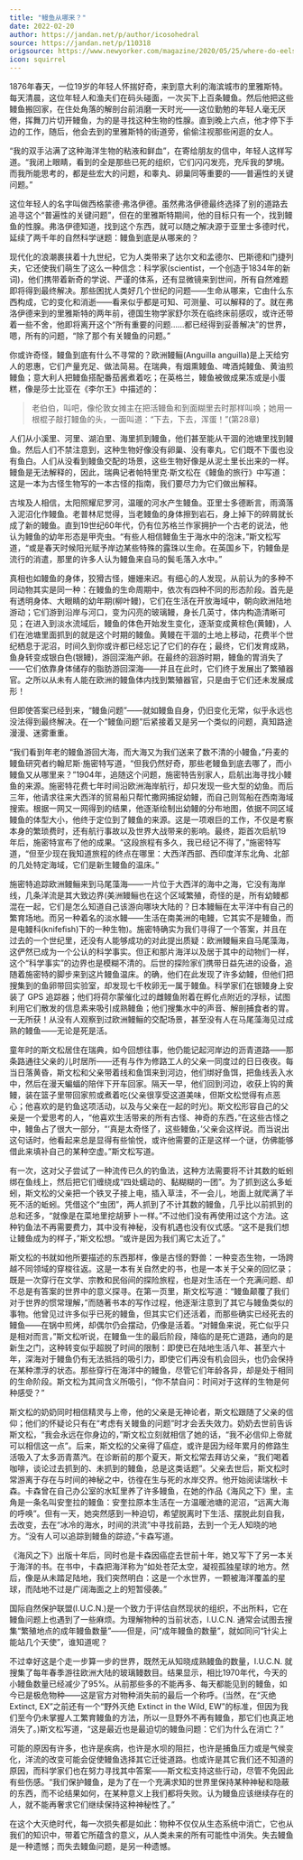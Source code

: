 ```yaml
---
title: "鳗鱼从哪来？"
date: 2022-02-20
author: https://jandan.net/p/author/icosohedral
source: https://jandan.net/p/110318
origsource: https://www.newyorker.com/magazine/2020/05/25/where-do-eels-come-from
icon: squirrel
---
```


1876年春天，一位19岁的年轻人怀揣好奇，来到意大利的海滨城市的里雅斯特。每天清晨，这位年轻人和渔夫们在码头碰面，一次买下上百条鳗鱼。然后他把这些鳗鱼搬回家，在住处角落的解剖台前消磨一天时光——这位勤勉的年轻人毫无厌倦，挥舞刀片切开鳗鱼，为的是寻找这种生物的性腺。直到晚上六点，他才停下手边的工作，随后，他会去到的里雅斯特的街道旁，偷偷注视那些闲逛的女人。

“我的双手沾满了这种海洋生物的粘液和鲜血”，在寄给朋友的信中，年轻人这样写道。“我闭上眼睛，看到的全是那些已死的组织，它们闪闪发亮，充斥我的梦境。而我所能思考的，都是些宏大的问题，和睾丸、卵巢同等重要的——普遍性的关键问题。”

这位年轻人的名字叫做西格蒙德·弗洛伊德。虽然弗洛伊德最终选择了别的道路去追寻这个“普遍性的关键问题”，但在的里雅斯特期间，他的目标只有一个，找到鳗鱼的性腺。弗洛伊德知道，找到这个东西，就可以随之解决源于亚里士多德时代，延续了两千年的自然科学谜题：鳗鱼到底是从哪来的？

现代化的浪潮裹挟着十九世纪，它为人类带来了达尔文和孟德尔、巴斯德和门捷列夫，它还使我们萌生了这么一种信念：科学家(scientist，一个创造于1834年的新词)，他们携带着新奇的学说、严谨的体系，还有显微镜来到世间，所有自然难题即将得到最终解决。那些困扰人类好几个世纪的问题——生命从哪来，它由什么东西构成，它的变化和消逝——看来似乎都是可知、可测量、可以解释的了。就在弗洛伊德来到的里雅斯特的两年前，德国生物学家舒尔茨在临终床前感叹，或许还带着一些不舍，他即将离开这个“所有重要的问题……都已经得到妥善解决”的世界，嗯，所有的问题，“除了那个有关鳗鱼的问题。”

你或许奇怪，鳗鱼到底有什么不寻常的？欧洲鳗鲡(Anguilla anguilla)是上天给穷人的恩惠，它们产量充足、做法简易。在瑞典，有烟熏鳗鱼、啤酒炖鳗鱼、黄油煎鳗鱼；意大利人把鳗鱼搭配番茄酱煮着吃；在英格兰，鳗鱼被做成果冻或是小蛋糕，像是莎士比亚在《李尔王》中描述的：

> 老伯伯，叫吧，像伦敦女摊主在把活鳗鱼和到面糊里去时那样叫唤；她用一根棍子敲打鳗鱼的头，一面叫道：“下去，下去，浑蛋！”(第28章)

人们从小溪里、河里、湖泊里、海里抓到鳗鱼，他们甚至能从干涸的池塘里找到鳗鱼。然后人们不禁注意到，这种生物好像没有卵巢、没有睾丸，它们既不下蛋也没有鱼白。人们从没看到鳗鱼交配的场景，这些生物好像是从泥土里长出来的一样。鳗鱼是无法解释的，因此，瑞典记者帕特里克·斯文松在《鳗鱼的旅行》中写道：这是一本为古怪生物写的一本古怪的指南，我们要尽力为它们做出解释。

古埃及人相信，太阳照耀尼罗河，温暖的河水产生鳗鱼。亚里士多德断言，雨滴落入泥沼化作鳗鱼。老普林尼觉得，当老鳗鱼的身体擦到岩石，身上掉下的碎屑就长成了新的鳗鱼。直到19世纪60年代，仍有位苏格兰作家拥护一个古老的说法，他认为鳗鱼的幼年形态是甲壳虫。“有些人相信鳗鱼生于海水中的泡沫，”斯文松写道，“或是春天时候阳光赋予岸边某些特殊的露珠以生命。在英国乡下，钓鳗鱼是流行的消遣，那里的许多人认为鳗鱼来自马的鬓毛落入水中。”

真相也如鳗鱼的身体，狡猾古怪，姗姗来迟。有细心的人发现，从前认为的多种不同动物其实是同一种：在鳗鱼的生命周期中，依次有四种不同的形态阶段。首先是有透明身体、大眼睛的幼年期(柳叶鳗)，它们在生活在开放海域中，朝向欧洲陆地游动；它们游到沿岸与河口，变为闪亮的玻璃鳗，身长几英寸，体内构造清晰可见；在进入到淡水流域后，鳗鱼的体色开始发生变化，逐渐变成黄棕色(黄鳗)，人们在池塘里面抓到的就是这个时期的鳗鱼。黄鳗在干涸的土地上移动，花费半个世纪栖息于泥沼，时间久到你或许都已经忘记了它们的存在；最终，它们发育成熟，鱼身转变成银白色(银鳗)，游回深海产卵。在最终的洄游时期，鳗鱼的胃消失了——它们依靠身体储存的脂肪游回深海——并且在此时，它们终于发展出了繁殖器官。之所以从未有人能在欧洲的鳗鱼体内找到繁殖器官，只是由于它们还未发展成形！

但即使答案已经到来，“鳗鱼问题”——就如鳗鱼自身，仍旧变化无常，似乎永远也没法得到最终解决。在一个“鳗鱼问题”后紧接着又是另一个类似的问题，真知路途漫漫、迷雾重重。

“我们看到年老的鳗鱼游回大海，而大海又为我们送来了数不清的小鳗鱼，”丹麦的鳗鱼研究者约翰尼斯·施密特写道，“但我仍然好奇，那些老鳗鱼到底去哪了，而小鳗鱼又从哪里来？”1904年，追随这个问题，施密特告别家人，启航出海寻找小鳗鱼的来源。施密特花费七年时间沿欧洲海岸航行，却只发现一些大型的幼鱼。而后三年，他请求往来大西洋的贸易船只帮忙撒网捕捉幼鳗，而自己则驾船在西南海域搜索。根据一网又一网得到的结果，他逐渐绘制出幼鳗的分布地图，依据不同区域鳗鱼的体型大小，他终于定位到了鳗鱼的来源。这是一项艰巨的工作，不仅是考察本身的繁琐费时，还有航行事故以及世界大战带来的影响。最终，距首次启航19年后，施密特宣布了他的成果。“这段旅程有多久，我已经记不得了，”施密特写道，“但至少现在我知道旅程的终点在哪里：大西洋西部、西印度洋东北角、北部的几处特定海域，它们是新生鳗鱼的温床。”

施密特追踪欧洲鳗鲡来到马尾藻海——一片位于大西洋的海中之海，它没有海岸线，几条洋流是其大致边界(美洲鳗鲡也在这个区域繁殖，奇怪的是，所有幼鳗都混在一起，它们是怎么知道自己该游向哪块大陆的？日本鳗鲡在太平洋中有自己的繁育场地。而另一种着名的淡水鳗——生活在南美洲的电鳗，它其实不是鳗鱼，而是电鳗科(knifefish)下的一种生物)。施密特确实为我们寻得了一个答案，并且在过去的一个世纪里，还没有人能够成功的对此提出质疑：欧洲鳗鲡来自马尾藻海，这俨然已成为一个公认的科学事实。但正和那片海洋以及居于其中的动物们一样，这个“科学事实”的边界也是模糊不清的。后世的探险家们携带日益先进的设备，追随着施密特的脚步来到这片鳗鱼温床。的确，他们在此发现了许多幼鳗，但他们把搜集到的鱼卵带回实验室，却发现七千枚卵无一属于鳗鱼。科学家们在银鳗身上安装了 GPS 追踪器；他们将荷尔蒙催化过的雌鳗鱼附着在孵化点附近的浮标，试图利用它们散发的信息素来吸引成熟鳗鱼；他们搜集水中的声音、解剖捕食者的胃。一无所获！从没有人观察到过欧洲鳗鲡的交配场景，甚至没有人在马尾藻海见过成熟的鳗鱼——无论是死是活。

童年时的斯文松居住在瑞典，如今回想往事，他仍能记起河岸边的沥青道路——那条路通往父亲的儿时居所——还有与作为修路工人的父亲一同度过的日日夜夜。每当日落黄昏，斯文松和父亲带着线和鱼饵来到河边，他们绑好鱼饵，把鱼线丢入水中，然后在漫天蝙蝠的陪伴下开车回家。隔天一早，他们回到河边，收获上钩的黄鳗，装在篮子里带回家煎或煮着吃(父亲很享受这道美味，但斯文松觉得有点恶心；他喜欢的是钓鱼这项活动，以及与父亲在一起的时光)。斯文松形容自己的父亲是一个爱思考的人，“他喜欢生活带来的所有古怪、神奇的东西，”在这些古怪之中，鳗鱼占了很大一部分，“‘真是太奇怪了，这些鳗鱼，’父亲会这样说。而当说出这句话时，他看起来总是显得有些愉悦，或许他需要的正是这样一个谜，仿佛能够借此来填补自己的某种空虚。”斯文松写道。

有一次，这对父子尝试了一种流传已久的钓鱼法，这种方法需要将不计其数的蚯蚓绑在鱼线上，然后把它们缠绕成“四处蠕动的、黏糊糊的一团”。为了抓到这么多蚯蚓，斯文松的父亲把一个铁叉子接上电，插入草洼，不一会儿，地面上就爬满了半死不活的蚯蚓。凭借这个“虫团”，两人抓到了不计其数的鳗鱼，几乎比以前抓到的总和还多，“就像是在菜地里挖胡萝卜一样。”不过他们没有再使用过这个方法。这种钓鱼法不再需要费力，其中没有神秘，没有机遇也没有仪式感。“这不是我们想让鳗鱼成为的样子，”斯文松想。“或许是因为我们离它太近了。”

斯文松的书就如他所要描述的东西那样，像是古怪的野兽：一种变态生物，一场跨越不同领域的穿梭往返。这是一本有关自然史的书，也是一本关于父亲的回忆录；既是一次穿行在文学、宗教和民俗间的探险旅程，也是对生活在一个充满问题、却不总是有答案的世界中的意义探寻。在第一页里，斯文松写道：“鳗鱼颠覆了我们对于世界的惯常理解，”而随著书本的写作过程，他逐渐注意到了其它与鳗鱼类似的事物。他曾见过许多似乎已死的鳗鱼，但其实它们还活着，而那些确实已经死去的鳗鱼——在锅中煎烤，却偶尔仍会摆动，仍像是活着。“对鳗鱼来说，死亡似乎只是相对而言，”斯文松听说，在鳗鱼一生的最后阶段，降临的是死亡道路，通向的是新生之门，这种转变似乎超脱了时间的限制：即使已在陆地生活八年、甚至六十年，深海对于鳗鱼仍有无法抵挡的吸引力，即使它们再没有机会回头，也仍会保持在某种漂浮的状态。那些穿行在海洋中的鳗鱼，尽管它们年龄各异，却是处于相同的生命阶段。斯文松为其间含义所吸引，“你不禁自问：时间对于这样的生物是何种感受？”

斯文松的奶奶同时相信精灵与上帝，他的父亲是无神论者，斯文松跟随了父亲的信仰；他们的怀疑论只有在“考虑有关鳗鱼的问题”时才会丢失效力。奶奶去世前告诉斯文松，“我会永远在你身边的，”斯文松立刻就相信了她的话，“我不必信仰上帝就可以相信这一点”。后来，斯文松的父亲得了癌症，或许是因为经年累月的修路生活吸入了太多沥青蒸汽。在诊断前的那个夏天，斯文松常去拜访父亲，“我们喝着咖啡，谈论过去抓到的、未抓到的鳗鱼，总是这类话题”。父亲去世后，斯文松时常游离于存在与时间的神秘之中，彷徨在生与死的水岸交界。他开始阅读瑞秋·卡森。卡森曾在自己办公室的水缸里养了许多鳗鱼，在她的作品《海风之下》里，主角是一条名叫安奎拉的鳗鱼：安奎拉原本生活在一方温暖池塘的泥沼，“远离大海的呼唤”。但有一天，她突然感到一种迫切，希望脱离时下生活、摆脱此刻自我，去改变，去在“冰冷的海水，时间的洪流”中寻找前路，去到一个无人知晓的地方。“没有人可以追踪到鳗鱼的踪迹，”卡森写道。

《海风之下》出版十年后，同时也是卡森因癌症去世前十年，她又写下了另一本关于海洋的书。在书中，卡森把海洋称为“如处苍茫太空，凝视孤独星球的地方。然后，像是从未踏足陆地，我们突然明白：这是一个水世界，一颗被海洋覆盖的星球，而陆地不过是广阔海面之上的短暂侵袭。”

国际自然保护联盟(I.U.C.N.)是一个致力于评估自然现状的组织，不出所料，它在鳗鱼问题上也遇到了一些麻烦。为理解物种的当前状态，I.U.C.N. 通常会试图去搜集“繁殖地点的成年鳗鱼数量”——但是，问“成年鳗鱼的数量”，就如同问“针尖上能站几个天使”，谁知道呢？

不过幸好这是个走一步算一步的世界，既然无从知晓成熟鳗鱼的数量，I.U.C.N. 就搜集了每年春季游往欧洲大陆的玻璃鳗数目。结果显示，相比1970年代，今天的小鳗鱼数量已经减少了95%。从前那些多的不能再多、每天都能见到的鳗鱼，如今已是极危物种——这是官方对物种消失前的最后一个称呼。(当然，在“灭绝 Extinct, EX”之前还有一个“野外灭绝 Extinct in the Wild, EW”的标准，但因为我们至今仍未掌握人工繁育鳗鱼的方法，所以一旦野外不再有鳗鱼，那它们也真正地消失了。)斯文松写道，“这是最近也是最迫切的鳗鱼问题：它们为什么在消亡？”

可能的原因有许多，也许是疾病，也许是水坝的阻拦，也许是捕鱼压力或是气候变化，洋流的改变可能会促使鳗鱼选择其它迁徙道路。也或许是其它我们还不知道的原因，而科学家们也在努力寻找其中答案——斯文松支持这些行动，尽管不免因此有些伤感。“我们保护鳗鱼，是为了在一个充满求知的世界里保持某种神秘和隐蔽的东西，而不论结果如何，在某种意义上我们都将失败。认为鳗鱼应该继续存在的人，就不能再奢求它们继续保持这种神秘性了。”

在这个大灭绝时代，每一次损失都是如此：物种不仅仅从生态系统中消亡，它也从我们的知识中，带着它所蕴含的意义，从人类未来的所有可能性中消失。失去鳗鱼是一种遗憾；而失去鳗鱼问题，是另一种遗憾。